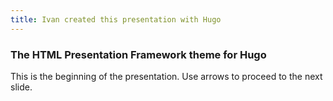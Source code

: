 ```yaml
---
title: Ivan created this presentation with Hugo
---
```


### The HTML Presentation Framework theme for Hugo 

This is the beginning of the presentation. Use arrows to proceed to the next slide.
